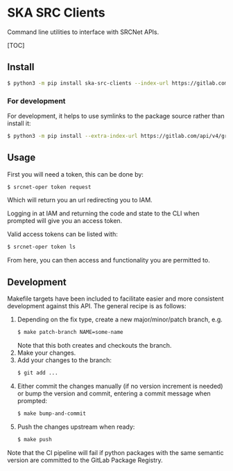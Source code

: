 # SKA SRC Clients

Command line utilities to interface with SRCNet APIs.

[TOC]

## Install

```bash
$ python3 -m pip install ska-src-clients --index-url https://gitlab.com/api/v4/groups/70683489/-/packages/pypi/simple
```

### For development 

For development, it helps to use symlinks to the package source rather than install it:

```bash
$ python3 -m pip install --extra-index-url https://gitlab.com/api/v4/groups/70683489/-/packages/pypi/simple -e .
```

## Usage

First you will need a token, this can be done by:

```bash
$ srcnet-oper token request
```

Which will return you an url redirecting you to IAM. 

Logging in at IAM and returning the code and state to the CLI when prompted will give you an access token. 

Valid access tokens can be listed with:

```bash
$ srcnet-oper token ls
```

From here, you can then access and functionality you are permitted to.

## Development

Makefile targets have been included to facilitate easier and more consistent development against this API. The general 
recipe is as follows:

1. Depending on the fix type, create a new major/minor/patch branch, e.g. 
    ```bash
    $ make patch-branch NAME=some-name
    ```
    Note that this both creates and checkouts the branch.
2. Make your changes.
3. Add your changes to the branch:
    ```bash
   $ git add ...
    ```
4. Either commit the changes manually (if no version increment is needed) or bump the version and commit, entering a 
   commit message when prompted:
    ```bash
   $ make bump-and-commit
    ```
5. Push the changes upstream when ready:
    ```bash
   $ make push
    ```

Note that the CI pipeline will fail if python packages with the same semantic version are committed to the GitLab 
Package Registry.
